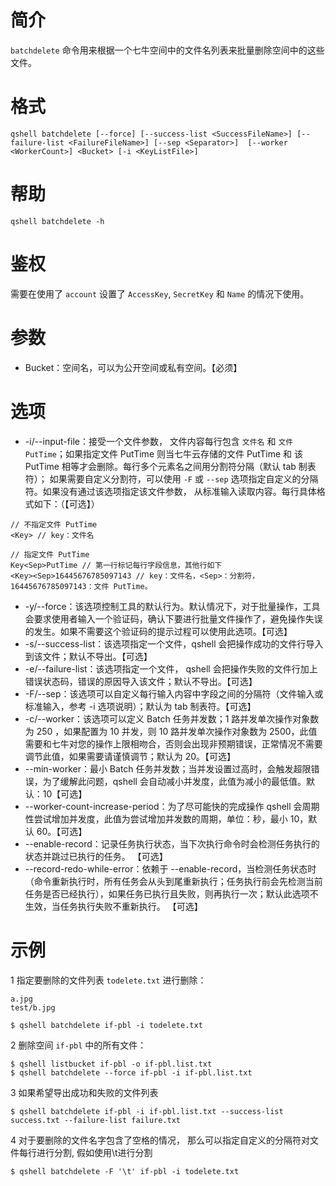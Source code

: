 # 简介
`batchdelete` 命令用来根据一个七牛空间中的文件名列表来批量删除空间中的这些文件。

# 格式
```
qshell batchdelete [--force] [--success-list <SuccessFileName>] [--failure-list <FailureFileName>] [--sep <Separator>]  [--worker <WorkerCount>] <Bucket> [-i <KeyListFile>]
```

# 帮助
```
qshell batchdelete -h
```

# 鉴权
需要在使用了 `account` 设置了 `AccessKey`, `SecretKey` 和 `Name` 的情况下使用。

# 参数
- Bucket：空间名，可以为公开空间或私有空间。【必须】

# 选项
- -i/--input-file：接受一个文件参数， 文件内容每行包含 `文件名` 和 `文件 PutTime`；如果指定文件 PutTime 则当七牛云存储的文件 PutTime 和 该 PutTime 相等才会删除。每行多个元素名之间用分割符分隔（默认 tab 制表符）； 如果需要自定义分割符，可以使用 `-F` 或 `--sep` 选项指定自定义的分隔符。如果没有通过该选项指定该文件参数， 从标准输入读取内容。每行具体格式如下：（【可选】）
```
// 不指定文件 PutTime
<Key> // key：文件名

// 指定文件 PutTime
Key<Sep>PutTime // 第一行标记每行字段信息，其他行如下
<Key><Sep>16445676785097143 // key：文件名，<Sep>：分割符，16445676785097143：文件 PutTime。
```
- -y/--force：该选项控制工具的默认行为。默认情况下，对于批量操作，工具会要求使用者输入一个验证码，确认下要进行批量文件操作了，避免操作失误的发生。如果不需要这个验证码的提示过程可以使用此选项。【可选】
- -s/--success-list：该选项指定一个文件，qshell 会把操作成功的文件行导入到该文件；默认不导出。【可选】
- -e/--failure-list：该选项指定一个文件， qshell 会把操作失败的文件行加上错误状态码，错误的原因导入该文件；默认不导出。【可选】
- -F/--sep：该选项可以自定义每行输入内容中字段之间的分隔符（文件输入或标准输入，参考 -i 选项说明）；默认为 tab 制表符。【可选】
- -c/--worker：该选项可以定义 Batch 任务并发数；1 路并发单次操作对象数为 250 ，如果配置为 10 并发，则 10 路并发单次操作对象数为 2500，此值需要和七牛对您的操作上限相吻合，否则会出现非预期错误，正常情况不需要调节此值，如果需要请谨慎调节；默认为 20。【可选】
- --min-worker：最小 Batch 任务并发数；当并发设置过高时，会触发超限错误，为了缓解此问题，qshell 会自动减小并发度，此值为减小的最低值。默认：10【可选】
- --worker-count-increase-period：为了尽可能快的完成操作 qshell 会周期性尝试增加并发度，此值为尝试增加并发数的周期，单位：秒，最小 10，默认 60。【可选】
- --enable-record：记录任务执行状态，当下次执行命令时会检测任务执行的状态并跳过已执行的任务。 【可选】
- --record-redo-while-error：依赖于 --enable-record，当检测任务状态时（命令重新执行时，所有任务会从头到尾重新执行；任务执行前会先检测当前任务是否已经执行），如果任务已执行且失败，则再执行一次；默认此选项不生效，当任务执行失败不重新执行。 【可选】

# 示例
1 指定要删除的文件列表 `todelete.txt` 进行删除：
```
a.jpg
test/b.jpg
```

```
$ qshell batchdelete if-pbl -i todelete.txt
```

2 删除空间 `if-pbl` 中的所有文件：
```
$ qshell listbucket if-pbl -o if-pbl.list.txt
$ qshell batchdelete --force if-pbl -i if-pbl.list.txt
```

3 如果希望导出成功和失败的文件列表
```
$ qshell batchdelete if-pbl -i if-pbl.list.txt --success-list success.txt --failure-list failure.txt
```

4 对于要删除的文件名字包含了空格的情况， 那么可以指定自定义的分隔符对文件每行进行分割, 假如使用\t进行分割
```
$ qshell batchdelete -F '\t' if-pbl -i todelete.txt
```
